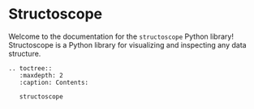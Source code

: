 Structoscope
============

Welcome to the documentation for the `structoscope` Python library!  
Structoscope is a Python library for visualizing and inspecting any data structure.

```eval_rst
.. toctree::
   :maxdepth: 2
   :caption: Contents:

   structoscope
```
